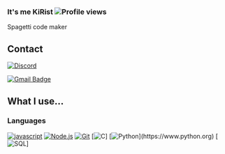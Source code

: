 ### It's me KiRist ![Profile views](https://gpvc.arturio.dev/KiRist-code)  
Spagetti code maker

## Contact
[![Discord](https://discord.c99.nl/widget/theme-3/712196368630022195.png)](http://discord.com/users/712196368630022195)

[![Gmail Badge](https://img.shields.io/badge/Gmail-d14836?style=flat-square&logo=Gmail&logoColor=white&link=mailto:kmj57667@gmail.com)](mailto:kmj57667@gmail.com)
 

## What I use...

### Languages
[![javascript](https://img.shields.io/badge/Javascript-F7DF1E?style=for-the-badge&logo=Javascript&logoColor=black)](https://www.javascript.com)
[![Node.js](https://img.shields.io/badge/Node.js-339933?style=for-the-badge&logo=node.js&logoColor=white)](https://nodejs.org)
[![Git](https://img.shields.io/badge/-Git-F05032?style=for-the-badge&logo=Git&logoColor=fff)](https://git-scm.com)
[![C](https://img.shields.io/badge/C-A8B9CC?style=flat-square&logo=C&logoColor=white)]
[![Python](https://img.shields.io/badge/Python-3766AB?style=flat-square&logo=Python&logoColor=white")](https://www.python.org)
[![SQL](https://img.shields.io/badge/SQL-4479A1?style=flat-square&logo=SQL&logoColor=white)]

